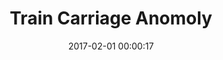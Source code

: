 ---
layout: post
title: Train Carriage Anomoly
description:
date: 2017-02-01 00:00:17
s3Path: /imgs/2017/02/train-carriage-anomoly.jpg
---